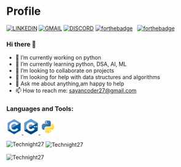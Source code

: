 # Profile


[![LINKEDIN](https://img.shields.io/badge/LinkedIn-0077B5?style=for-the-badge&logo=linkedin&logoColor=white)](https://www.linkedin.com/in/sayan-mondal-96852a1b6/)
[![GMAIL](https://img.shields.io/badge/Gmail-D14836?style=for-the-badge&logo=gmail&logoColor=white)](mailto:sayancoder27@gmail.com)
[![DISCORD](https://img.shields.io/badge/Discord-7289DA?style=for-the-badge&logo=discord&logoColor=white)](https://discord.com/channels/@me)
[![forthebadge](https://forthebadge.com/images/badges/made-with-markdown.svg)](https://forthebadge.com) &nbsp;
[![forthebadge](https://forthebadge.com/images/badges/powered-by-overtime.svg)](https://forthebadge.com) &nbsp;





### Hi there 👋


- 🔭 I’m currently working on python
- 🌱 I’m currently learning python, DSA, AI, ML
- 👯 I’m looking to collaborate on projects
- 🤔 I’m looking for help with data structures and algorithms
- 💬 Ask me about anything,am happy to help
- 📫 How to reach me: sayancoder27@gmail.com

<h3 align="left">Languages and Tools:</h3>
<p align="left"> <a href="https://www.cprogramming.com/" target="_blank"> <img src="https://raw.githubusercontent.com/devicons/devicon/master/icons/c/c-original.svg" alt="c" width="40" height="40"/> </a> <a href="https://www.w3schools.com/cpp/" target="_blank"> <img src="https://raw.githubusercontent.com/devicons/devicon/master/icons/cplusplus/cplusplus-original.svg" alt="cplusplus" width="40" height="40"/> </a> <a href="https://www.w3schools.com/css/" target="_blank">  <a href="https://www.python.org" target="_blank"> <img src="https://raw.githubusercontent.com/devicons/devicon/master/icons/python/python-original.svg" alt="python" width="40" height="40"/> </a> </p>

<p><img align="left" src="https://github-readme-stats.vercel.app/api/top-langs?username=Technight27&show_icons=true&locale=en&layout=compact" alt="Technight27" /></p>

<p>&nbsp;<img align="center" src="https://github-readme-stats.vercel.app/api?username=Technight27&show_icons=true&locale=en" alt="Technight27" /></p>

<p><img align="center" src="https://github-readme-streak-stats.herokuapp.com/?user=Technight27&" alt="Technight27" /></p>
